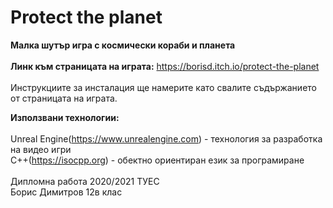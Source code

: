# Protect the planet</br>
<b>Малка шутър игра с космически кораби и планета</b></br> 
</br>
<b>Линк към страницата на играта:</b> https://borisd.itch.io/protect-the-planet</br>
</br>
Инструкциите за инсталация ще намерите като свалите съдържанието от страницата на играта.</br>

<b>Използвани технологии:</b></br></br>
Unreal Engine(https://www.unrealengine.com) - технология за разработка на видео игри</br>
C++(https://isocpp.org) - обектно ориентиран език за програмиране</br> 
</br> 
Дипломна работа 2020/2021 ТУЕС</br>
Борис Димитров 12в клас 
